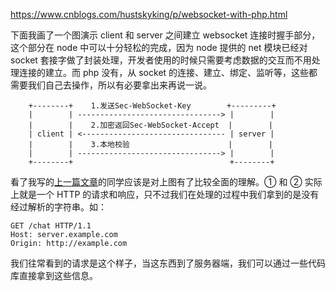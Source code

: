 https://www.cnblogs.com/hustskyking/p/websocket-with-php.html

下面我画了一个图演示 client 和 server 之间建立 websocket 连接时握手部分，这个部分在 node 中可以十分轻松的完成，因为 node 提供的 net 模块已经对 socket 套接字做了封装处理，开发者使用的时候只需要考虑数据的交互而不用处理连接的建立。而 php 没有，从 socket 的连接、建立、绑定、监听等，这些都需要我们自己去操作，所以有必要拿出来再说一说。

```
    +--------+    1.发送Sec-WebSocket-Key        +---------+
    |        | --------------------------------> |        |
    |        |    2.加密返回Sec-WebSocket-Accept  |        |
    | client | <-------------------------------- | server |
    |        |    3.本地校验                      |        |
    |        | --------------------------------> |        |
    +--------+                                   +--------+
```

看了我写的[上一篇文章](http://www.cnblogs.com/hustskyking/p/websocket-with-node.html)的同学应该是对上图有了比较全面的理解。① 和 ② 实际上就是一个 HTTP 的请求和响应，只不过我们在处理的过程中我们拿到的是没有经过解析的字符串。如：

```
GET /chat HTTP/1.1
Host: server.example.com
Origin: http://example.com
```

我们往常看到的请求是这个样子，当这东西到了服务器端，我们可以通过一些代码库直接拿到这些信息。